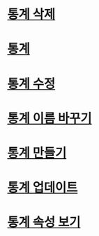 # [통계 삭제](delete-statistics.md)
# [통계](statistics.md)
# [통계 수정](modify-statistics.md)
# [통계 이름 바꾸기](rename-statistics.md)
# [통계 만들기](create-statistics.md)
# [통계 업데이트](update-statistics.md)
# [통계 속성 보기](view-statistics-properties.md)

